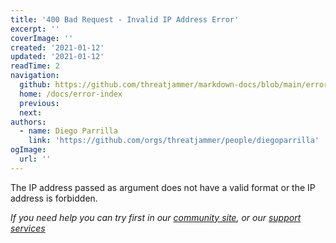 ```yaml
---
title: '400 Bad Request - Invalid IP Address Error'
excerpt: ''
coverImage: ''
created: '2021-01-12'
updated: '2021-01-12'
readTime: 2
navigation:
  github: https://github.com/threatjammer/markdown-docs/blob/main/error-invalid-ip-address.md
  home: /docs/error-index
  previous: 
  next:
authors:
  - name: Diego Parrilla
    link: 'https://github.com/orgs/threatjammer/people/diegoparrilla'
ogImage:
  url: ''
---
```


The IP address passed as argument does not have a valid format or the IP address is forbidden.

*If you need help you can try first in our [community site](/community), or our [support services](/support)*

